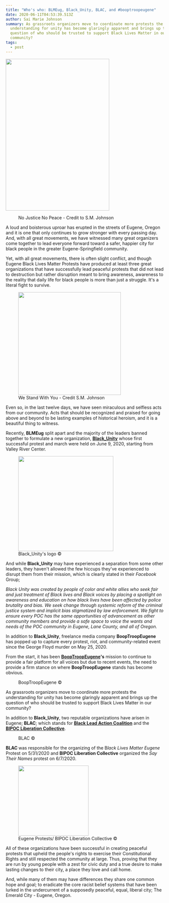 ```yaml
---
title: "Who's who: BLMEug, Black_Unity, BLAC, and #booptroopeugene"
date: 2020-06-11T04:53:39.513Z
author: Sai Marie Johnson
summary: As grassroots organizers move to coordinate more protests the
  understanding for unity has become glaringly apparent and brings up the
  question of who should be trusted to support Black Lives Matter in our
  community?
tags:
  - post
---
```

<em style="background-attachment: initial; background-clip: initial; background-image: initial; background-origin: initial; background-position: initial; background-repeat: initial; background-size: initial; color: #0e101a; margin-bottom: 0pt; margin-top: 0pt;">  </em><img alt="" class="wp-image-2575" height="484" src="https://saimariejohnson.files.wordpress.com/2020/06/screen-shot-2020-06-10-at-8.41.49-pm.png?w=696" width="330" /><br />
<!-- wp:image {"align":"center","id":2575,"width":330,"height":484,"sizeSlug":"large","className":"is-style-rounded"} -->
<div class="wp-block-image is-style-rounded">
<figure class="aligncenter size-large is-resized"><figcaption>No Justice No Peace - Credit to S.M. Johnson</figcaption></figure></div>
<!-- /wp:image -->

A loud and boisterous uproar has erupted in the streets of Eugene, Oregon and it is one that only continues to grow stronger with every passing day. And, with all great movements, we have witnessed many great organizers come together to lead everyone forward toward a safer, happier city for black people in the greater Eugene-Springfield community.<br />

Yet, with all great movements, there is often slight conflict, and though Eugene Black Lives Matter Protests have produced at least three great organizations that have successfully lead peaceful protests that did not lead to destruction but rather disruption meant to bring awareness, awareness to the reality that daily life for black people is more than just a struggle. It's a literal fight to survive.<br />

<!-- wp:image {"align":"center","id":2577,"width":327,"height":328,"sizeSlug":"large","className":""} -->
<div class="wp-block-image">
<figure class="aligncenter size-large is-resized"><img alt="" class="wp-image-2577" height="328" src="https://saimariejohnson.files.wordpress.com/2020/06/screen-shot-2020-06-10-at-8.47.56-pm.png?w=1022" width="327" /><figcaption>We Stand With You - Credit S.M. Johnson</figcaption></figure></div>
<!-- /wp:image -->

Even so, in the last twelve days, we have seen miraculous and selfless acts from our community. Acts that should be recognized and praised for going above and beyond to be lasting examples of historical heroism, and it is a beautiful thing to witness.<br />

Recently, <strong>BLMEug</strong> split apart and the majority of the leaders banned together to formulate a new organization, <a href="https://www.facebook.com/groups/586649215586805" rel="noreferrer noopener" target="_blank"><strong>Black_Unity</strong></a> whose first successful protest and march were held on June 9, 2020, starting from Valley River Center.<br />

<!-- wp:image {"align":"center","id":2579,"width":303,"height":303,"sizeSlug":"large","className":"is-style-rounded"} -->
<div class="wp-block-image is-style-rounded">
<figure class="aligncenter size-large is-resized"><img alt="" class="wp-image-2579" height="303" src="https://saimariejohnson.files.wordpress.com/2020/06/6d3fxuny_400x400.jpg?w=399" width="303" /><figcaption>Black_Unity's logo © </figcaption></figure></div>
<!-- /wp:image -->

And while <strong>Black_Unity</strong> may have experienced a separation from some other leaders, they haven't allowed the few hiccups they've experienced to disrupt them from their mission, which is clearly stated in their <em>Facebook</em> Group;<br />

<em> Black Unity was created by people of color and white allies who seek fair and just treatment of Black lives and Black voices by placing a spotlight on awareness and education on how black lives have been affected by police brutality and bias. We seek change through systemic reform of the criminal justice system and implicit bias stigmatized by law enforcement. We fight to ensure every POC has the same opportunities of advancement as other community members and provide a safe space to voice the wants and needs of the POC community in Eugene, Lane County, and all of Oregon.</em><br />

In addition to <strong>Black_Unity</strong>, freelance media company <strong>BoopTroopEugene</strong> has popped up to capture every protest, riot, and community-related event since the George Floyd murder on May 25, 2020.<br />

From the start, it has been <a href="http://www.booptroopeugene.com/" rel="noreferrer noopener" target="_blank"><strong>BoopTroopEugene</strong></a><strong>'s</strong> mission to continue to provide a fair platform for all voices but due to recent events, the need to provide a firm stance on where <strong>BoopTroopEugene</strong> stands has become obvious.<br />

<!-- wp:image {"id":2580,"sizeSlug":"large"} -->
<figure class="wp-block-image size-large"><img alt="" class="wp-image-2580" src="https://saimariejohnson.files.wordpress.com/2020/06/booptroopeugcv-1.png?w=820" /><figcaption>BoopTroopEugene © </figcaption></figure>
<!-- /wp:image -->

As grassroots organizers move to coordinate more protests the understanding for unity has become glaringly apparent and brings up the question of who should be trusted to support Black Lives Matter in our community?<br />

In addition to <strong>Black_Unity</strong>, two reputable organizations have arisen in Eugene; <strong>BLAC</strong>; which stands for <strong><a href="https://www.facebook.com/blackledactioncoalition/">Black Lead Action Coalition</a></strong> and the <strong><a href="https://www.facebook.com/eugeneforchange">BIPOC Liberation Collective</a></strong>.<br />

<!-- wp:image {"id":2582,"sizeSlug":"large"} -->
<figure class="wp-block-image size-large"><img alt="" class="wp-image-2582" src="https://saimariejohnson.files.wordpress.com/2020/06/screen-shot-2020-06-10-at-8.52.21-pm.png?w=1024" /><figcaption>BLAC © </figcaption></figure>
<!-- /wp:image -->

<strong>     BLAC </strong>was responsible for the organizing of the B<em>lack Lives Matter Eugene</em> Protest on 5/31/2020 and <strong>BIPOC Liberation Collective</strong> organized the <em>Say Their Names</em> protest on 6/7/2020.<br />

<!-- wp:image {"align":"center","id":2583,"width":224,"height":224,"sizeSlug":"large","className":"is-style-rounded"} -->
<div class="wp-block-image is-style-rounded">
<figure class="aligncenter size-large is-resized"><img alt="" class="wp-image-2583" height="224" src="https://saimariejohnson.files.wordpress.com/2020/06/82842132_3556501981030549_1665659768464736256_n.jpg?w=416" width="224" /><figcaption>Eugene Protests/ BIPOC Liberation Collective © </figcaption></figure></div>
<!-- /wp:image -->

All of these organizations have been successful in creating peaceful protests that upheld the people's rights to exercise their Constitutional Rights and still respected the community at large. Thus, proving that they are run by young people with a zest for civic duty and a true desire to make lasting changes to their city, a place they love and call home.<br />

And, while many of them may have differences they share one common hope and goal; to eradicate the core racist belief systems that have been lurked in the undercurrent of a supposedly peaceful, equal, liberal city; The Emerald City - Eugene, Oregon.<br />
